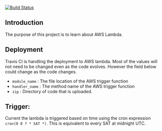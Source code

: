 [![Build Status](https://travis-ci.org/swatro/TimesheetLoad.svg?branch=master)](https://travis-ci.org/swatro/TimesheetLoad)

## Introduction
The purpose of this project is to learn about AWS Lambda.

## Deployment
Travis CI is handling the deployment to AWS lambda. Most of the values will not need to be changed even as the code evolves.
However the field below could change as the code changes.
* `module_name` : The file location of the AWS trigger function
* `handler_name` : The method name of the AWS trigger function
* `zip` : Directory of code that is uploaded. 


## Trigger: 
Current the lambda is triggered based on time using the cron expression `cron(0 0 ? * SAT *)`. This is equivalent to every SAT at
midnight UTC. 
